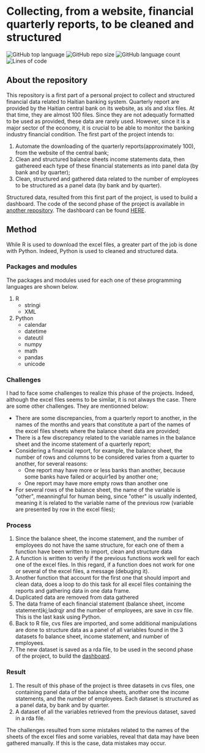 # Collecting, from a website, financial quarterly reports, to be cleaned and structured 

![GitHub top language](https://img.shields.io/github/languages/top/raulincadet/BanksHT?style=plastic)
![GitHub repo size](https://img.shields.io/github/repo-size/raulincadet/BanksHT?color=green)
![GitHub language count](https://img.shields.io/github/languages/count/raulincadet/BanksHT?style=plastic)
![Lines of code](https://img.shields.io/tokei/lines/github/raulincadet/BanksHT?color=orange&style=plastic)

## About the repository
This repository is a first part of a personal project to collect and structured financial data related to Haitian banking system. Quarterly report are provided by the Haitian central bank on its website, as xls and xlsx files. At that time, they are almost 100 files. Since they are not adequatly formatted to be used as provided, these data are rarely used. However, since it is a major sector of the economy, it is crucial to be able to monitor the banking industry financial condition. The first part of the project intends to:
1) Automate the downloading of the quarterly reports(approximately 100), from the website of the central bank;
2) Clean and structured balance sheets income statements data, then gathereed each type of these financial statements as into panel data (by bank and by quarter);
3) Clean, structured and gathered data related to the number of employees to be structured as a panel data (by bank and by quarter).

Structured data, resulted from this first part of the project, is used to build a dashboard. The code of the second phase of the project is available in [another repository](https://github.com/raulincadet/BanksHT_dashboard). The dashboard can be found [HERE](https://cours.shinyapps.io/BanksHT_dashboard/).

## Method
While R is used to download the excel files, a greater part of the job is done with Python. Indeed, Python is used to cleaned and structured data. 

### Packages and modules
The packages and modules used for each one of these programming languages are shown below.

1. R
   * stringi
   * XML
3. Python
   * calendar
   * datetime
   * dateutil
   * numpy
   * math
   * pandas
   * unicode
    
### Challenges
I had to face some challenges to realize this phase of the projects. Indeed, although the excel files seems to be similar, it is not always the case. There are some other challenges. They are mentionned below:
  * There are some discrepancies, from a quarterly report to another, in the names of the months and years that constitute a part of the names of the excel files sheets where the balance sheet data are provided;
  * There is a few discrepancy related to the variable names in the balance sheet and the income statement of a quarterly report;
  * Considering a financial report, for example, the balance sheet, the number of rows and columns to be considered varies from a quarter to another, for several reasons: 
      * One report may have more or less banks than another, because some banks have failed or acquir1ed by another one;
      * One report may have more empty rows than another one  
  * For several rows of the balance sheet, the name of the variable is "other", meanningful for human being, since "other" is usually indented, meaning it is related to the variable name of the previous row (variable are presented by row in the excel files);

### Process
1) Since the balance sheet, the income statement, and the number of employees do not have the same structure, for each one of them a function have been written to import, clean and structure data
2) A function is written to verify if the previous functions work well for each one of the excel files. In this regard, if a function does not work for one or several of the excel files, a message (debuging it). 
3) Another function that account for the first one that should import and clean data, does a loop to do this task for all excel files containing the reports and gathering data in one data frame.
4) Duplicated data are removed from data gathered
5) The data frame of each financial statement (balance sheet, income statement)kj;ladrqjr and the number of employees, are save in csv file. This is the last kask using Python.
6) Back to R file, cvs files are imported, and some additional manipulations are done to structure data as a panel of all variables found in the 3 datasets fo balance sheet, income statement, and number of employees.
7) The new dataset is saved as a rda file, to be used in the second phase of the project, to build the [dashboard](https://cours.shinyapps.io/BanksHT_dashboard/).

### Result
1) The result of this phase of the project is three datasets in cvs files, one containing panel data of the balance sheets, another one the income statements, and the number of employees. Each dataset is structured as a panel data, by bank and by quarter.
2) A dataset of all the variables retrieved from the previous dataset, saved in a rda file.

The challenges resulted from some mistakes related to the names of the sheets of the excel files and some variables, reveal that data may have been gathered manually. If this is the case, data mistakes may occur.
